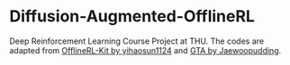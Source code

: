 # Diffusion-Augmented-OfflineRL
Deep Reinforcement Learning Course Project at THU. 
The codes are adapted from [OfflineRL-Kit by yihaosun1124](https://github.com/yihaosun1124/OfflineRL-Kit) and [GTA by Jaewoopudding](https://github.com/Jaewoopudding/GTA). 

